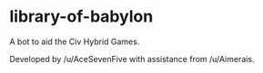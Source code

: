 # library-of-babylon
A bot to aid the Civ Hybrid Games.

Developed by /u/AceSevenFive with assistance from /u/Aimerais.
